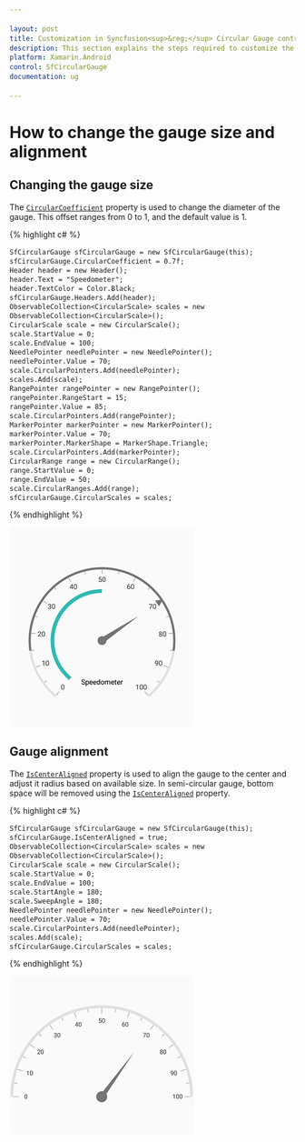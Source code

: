 ```yaml
---

layout: post
title: Customization in Syncfusion<sup>&reg;</sup> Circular Gauge control for Xamarin.Android
description: This section explains the steps required to customize the Syncfusion<sup>&reg;</sup> Circular Gauge control for Xamarin.Android
platform: Xamarin.Android
control: SfCircularGauge
documentation: ug

---
```


# How to change the gauge size and alignment

## Changing the gauge size

The [`CircularCoefficient`](https://help.syncfusion.com/cr/xamarin-android/Com.Syncfusion.Gauges.SfCircularGauge.SfCircularGauge.html#Com_Syncfusion_Gauges_SfCircularGauge_SfCircularGauge_CircularCoefficient) property is used to change the diameter of the gauge.
This offset ranges from 0 to 1, and the default value is 1.

{% highlight c# %}

    SfCircularGauge sfCircularGauge = new SfCircularGauge(this);
    sfCircularGauge.CircularCoefficient = 0.7f;
    Header header = new Header();
    header.Text = "Speedometer";
    header.TextColor = Color.Black;
    sfCircularGauge.Headers.Add(header);
    ObservableCollection<CircularScale> scales = new ObservableCollection<CircularScale>();
    CircularScale scale = new CircularScale();
    scale.StartValue = 0;
    scale.EndValue = 100;
    NeedlePointer needlePointer = new NeedlePointer();
    needlePointer.Value = 70;
    scale.CircularPointers.Add(needlePointer);
    scales.Add(scale);
    RangePointer rangePointer = new RangePointer();
    rangePointer.RangeStart = 15;
    rangePointer.Value = 85;
    scale.CircularPointers.Add(rangePointer);
    MarkerPointer markerPointer = new MarkerPointer();
    markerPointer.Value = 70;
    markerPointer.MarkerShape = MarkerShape.Triangle;
    scale.CircularPointers.Add(markerPointer);
    CircularRange range = new CircularRange();
    range.StartValue = 0;
    range.EndValue = 50;
    scale.CircularRanges.Add(range);
    sfCircularGauge.CircularScales = scales;

{% endhighlight %}

![Xamarin Circular Coefficient Image](how-to_images/circular-coeffiecient.jpg)

## Gauge alignment

The [`IsCenterAligned`](https://help.syncfusion.com/cr/xamarin-android/Com.Syncfusion.Gauges.SfCircularGauge.SfCircularGauge.html#Com_Syncfusion_Gauges_SfCircularGauge_SfCircularGauge_IsCenterAligned) property is used to align the gauge to the center and adjust it radius based on available size. In semi-circular gauge, bottom space will be removed using the [`IsCenterAligned`](https://help.syncfusion.com/cr/xamarin-android/Com.Syncfusion.Gauges.SfCircularGauge.SfCircularGauge.html#Com_Syncfusion_Gauges_SfCircularGauge_SfCircularGauge_IsCenterAligned) property.

{% highlight c# %}

    SfCircularGauge sfCircularGauge = new SfCircularGauge(this);
    sfCircularGauge.IsCenterAligned = true;
    ObservableCollection<CircularScale> scales = new ObservableCollection<CircularScale>();
    CircularScale scale = new CircularScale();
    scale.StartValue = 0;
    scale.EndValue = 100;
    scale.StartAngle = 180;
    scale.SweepAngle = 180;
    NeedlePointer needlePointer = new NeedlePointer();
    needlePointer.Value = 70;
    scale.CircularPointers.Add(needlePointer);
    scales.Add(scale);
    sfCircularGauge.CircularScales = scales;

{% endhighlight %}

![Xamarin Circular IsCenterAligned Image](how-to_images/IsCenterAligned.jpg)

